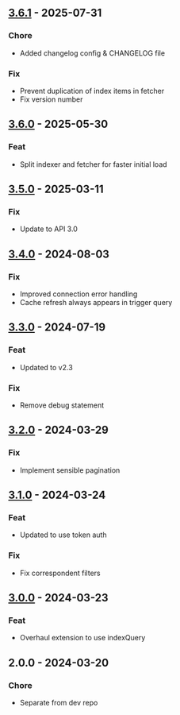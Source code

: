 
<a name="3.6.1"></a>
## [3.6.1] - 2025-07-31
### Chore
- Added changelog config & CHANGELOG file

### Fix
- Prevent duplication of index items in fetcher
- Fix version number


<a name="3.6.0"></a>
## [3.6.0] - 2025-05-30
### Feat
- Split indexer and fetcher for faster initial load


<a name="3.5.0"></a>
## [3.5.0] - 2025-03-11
### Fix
- Update to API 3.0


<a name="3.4.0"></a>
## [3.4.0] - 2024-08-03
### Fix
- Improved connection error handling
- Cache refresh always appears in trigger query


<a name="3.3.0"></a>
## [3.3.0] - 2024-07-19
### Feat
- Updated to v2.3

### Fix
- Remove debug statement


<a name="3.2.0"></a>
## [3.2.0] - 2024-03-29
### Fix
- Implement sensible pagination


<a name="3.1.0"></a>
## [3.1.0] - 2024-03-24
### Feat
- Updated to use token auth

### Fix
- Fix correspondent filters


<a name="3.0.0"></a>
## [3.0.0] - 2024-03-23
### Feat
- Overhaul extension to use indexQuery


<a name="2.0.0"></a>
## 2.0.0 - 2024-03-20
### Chore
- Separate from dev repo


[Unreleased]: https://github.com/Pete-Hamlin/albert-paperless/compare/3.6.1...HEAD
[3.6.1]: https://github.com/Pete-Hamlin/albert-paperless/compare/3.6.0...3.6.1
[3.6.0]: https://github.com/Pete-Hamlin/albert-paperless/compare/3.5.0...3.6.0
[3.5.0]: https://github.com/Pete-Hamlin/albert-paperless/compare/3.4.0...3.5.0
[3.4.0]: https://github.com/Pete-Hamlin/albert-paperless/compare/3.3.0...3.4.0
[3.3.0]: https://github.com/Pete-Hamlin/albert-paperless/compare/3.2.0...3.3.0
[3.2.0]: https://github.com/Pete-Hamlin/albert-paperless/compare/3.1.0...3.2.0
[3.1.0]: https://github.com/Pete-Hamlin/albert-paperless/compare/3.0.0...3.1.0
[3.0.0]: https://github.com/Pete-Hamlin/albert-paperless/compare/2.0.0...3.0.0
